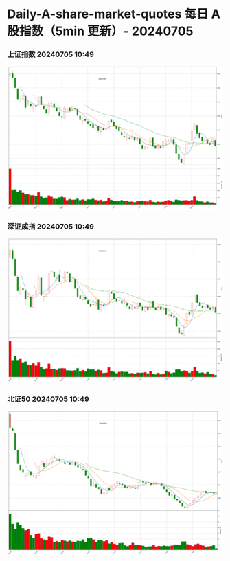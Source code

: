 
# Daily-A-share-market-quotes 每日 A 股指数（5min 更新）- 20240705

### 上证指数 20240705 10:49
![](./fig/2024/7/20240705-sh000001.png)

### 深证成指 20240705 10:49
![](./fig/2024/7/20240705-sz399001.png)

### 北证50 20240705 10:49
![](./fig/2024/7/20240705-bj899050.png)
